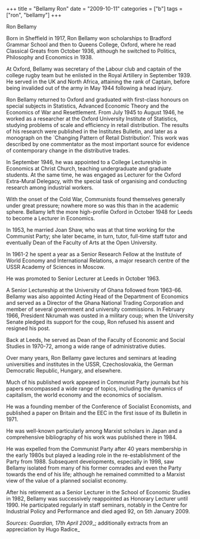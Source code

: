 +++
title = "Bellamy Ron"
date = "2009-10-11"
categories = ["b"]
tags = ["ron", "bellamy"]
+++

Ron Bellamy

Born in Sheffield in 1917, Ron Bellamy won scholarships to Bradford Grammar School and then to Queens College, Oxford, where he read Classical Greats from October 1936, although he switched to Politics, Philosophy and Economics in 1938.

At Oxford, Bellamy was secretary of the Labour club and captain of the college rugby team but he enlisted in the Royal Artillery in September 1939. He served in the UK and North Africa, attaining the rank of Captain, before being invalided out of the army in May 1944 following a head injury.

Ron Bellamy returned to Oxford and graduated with first-class honours on special subjects in Statistics, Advanced Economic Theory and the Economics of War and Resettlement. From July 1945 to August 1946, he worked as a researcher at the Oxford University Institute of Statistics, studying problems of scale and efficiency in retail distribution. The results of his research were published in the Institutes Bulletin, and later as a monograph on the \`Changing Pattern of Retail Distribution’. This work was described by one commentator as the most important source for evidence of contemporary change in the distributive trades.

In September 1946, he was appointed to a College Lectureship in Economics at Christ Church, teaching undergraduate and graduate students. At the same time, he was engaged as Lecturer for the Oxford Extra-Mural Delegacy, with the special task of organising and conducting research among industrial workers.

With the onset of the Cold War, Communists found themselves generally under great pressure; nowhere more so was this than in the academic sphere. Bellamy left the more high-profile Oxford in October 1948 for Leeds to become a Lecturer in Economics.  

In 1953, he married Joan Shaw, who was at that time working for the Communist Party; she later became, in turn, tutor, full-time staff tutor and eventually Dean of the Faculty of Arts at the Open University.

In 1961-2 he spent a year as a Senior Research Fellow at the Institute of World Economy and International Relations, a major research centre of the USSR Academy of Sciences in Moscow.

He was promoted to Senior Lecturer at Leeds in October 1963.

A Senior Lectureship at the University of Ghana followed from 1963-66. Bellamy was also appointed Acting Head of the Department of Economics and served as a Director of the Ghana National Trading Corporation and member of several government and university commissions. In February 1966, President Nkrumah was ousted in a military coup; when the University Senate pledged its support for the coup, Ron refused his assent and resigned his post.

Back at Leeds, he served as Dean of the Faculty of Economic and Social Studies in 1970-72, among a wide range of administrative duties.

Over many years, Ron Bellamy gave lectures and seminars at leading universities and institutes in the USSR, Czechoslovakia, the German Democratic Republic, Hungary, and elsewhere.

Much of his published work appeared in Communist Party journals but his papers encompassed a wide range of topics, including the dynamics of capitalism, the world economy and the economics of socialism.

He was a founding member of the Conference of Socialist Economists, and published a paper on Britain and the EEC in the first issue of its Bulletin in 1971.

He was well-known particularly among Marxist scholars in Japan and a comprehensive bibliography of his work was published there in 1984.

He was expelled from the Communist Party after 40 years membership in the early 1980s but played a leading role in the re-establishment of the Party from 1988. Subsequent developments, especially in 1998, saw Bellamy isolated from many of his former comrades and even the Party towards the end of his life; although he remained committed to a Marxist view of the value of a planned socialist economy.

After his retirement as a Senior Lecturer in the School of Economic Studies in 1982, Bellamy was successively reappointed as Honorary Lecturer until 1990. He participated regularly in staff seminars, notably in the Centre for Industrial Policy and Performance and died aged 92, on 5th January 2009.

_Sources: Guardian,_ _17th April 2009__; additionally extracts from an appreciation by Hugo Radice_
